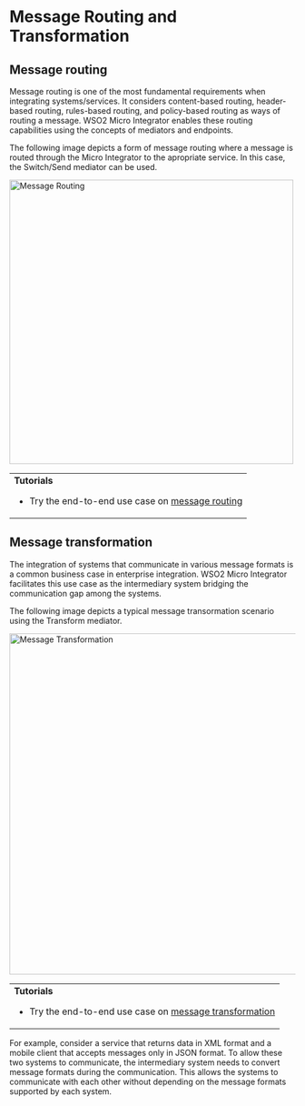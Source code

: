 # Message Routing and Transformation

## Message routing

Message routing is one of the most fundamental requirements when integrating systems/services. It considers content-based routing, header-based routing, rules-based routing, and policy-based routing as ways of routing a message. WSO2 Micro Integrator enables these routing capabilities using the concepts of mediators and endpoints.

The following image depicts a form of message routing where a message is routed through the Micro Integrator to the apropriate service. In this case, the Switch/Send mediator can be used.

<img src="{{base_path}}/assets/img/integrate/use-cases-overview/message-routing.png" title="Message Routing" width="500" alt="Message Routing"/>

<!--
![message routing]({{base_path}}/assets/img/integrate/use-cases-overview/message-routing-new.png)
-->

<table>
	<tr>
		<td>
			<b>Tutorials</b></br>
			<ul>
				<li>
					Try the end-to-end use case on <a href="../../../use-cases/tutorials/routing-requests-based-on-message-content">message routing</a>
				</li>
			</ul>
		</td>
		<!--
		<td>
			<b>Examples</b>
			<ul>
				<li>
					<a href="../../../use-cases/examples/message-routing/header-based-routing">Routing based on message header</a>
				</li>
				<li>
					<a href="../../../use-cases/examples/message-routing/payload-based-routing">Routing based on message payload</a>
				</li>
				<li>
					<a href="../../../use-cases/examples/message-routing/split-and-aggregate-responses">Splitting and aggregating response messages</a>
				</li>
			</ul>
		</td>
	-->
	</tr>
</table>

## Message transformation

The integration of systems that communicate in various message formats is a common business case in enterprise integration. WSO2 Micro Integrator facilitates this use case as the intermediary system bridging the communication gap among the systems.

The following image depicts a typical message transormation scenario using the Transform mediator. 

<img src="{{base_path}}/assets/img/integrate/use-cases-overview/message-transformation.png" title="Message Transformation" width="600" alt="Message Transformation"/>

<!--
![message transformation]({{base_path}}/assets/img/integrate/use-cases-overview/message-transformation-new.png) 
-->
<table>
	<tr>
		<td>
			<b>Tutorials</b></br>
			<ul>
				<li>
					Try the end-to-end use case on <a href="../../../use-cases/tutorials/transforming-message-content">message transformation</a>
				</li>
			</ul>
		</td>
		<!--
		<td>
			<b>Examples</b>
			<ul>
				<li>
					<a href="../../../use-cases/examples/message-transformations/soap-to-json-conversion">Converting SOAP Messages to JSON</a>
				</li>
				<li>
					<a href="../../../use-cases/examples/message-transformations/pox-to-json-conversion">Converting POX Messages to JSON</a>
				</li>
				<li>
					<a href="../../../use-cases/examples/message-transformations/json-to-soap-conversion">Converting JSON Messages to SOAP</a>
				</li>
				<li>
					<a href="../../../use-cases/examples/message-transformations/csv-to-other-formats-conversion">Converting CSV Messages to Other Formats</a>
				</li>
				<li>
					<a href="../../../use-cases/examples/message-transformations/csv-conversion">Converting to CSV Message Formats</a>
				</li>
			</ul>
		</td>
	-->
	</tr>
</table>

For example, consider a service that returns data in XML format and a mobile client that accepts messages only in JSON format. To allow these two systems to communicate, the intermediary system needs to convert message formats during the communication. This allows the systems to communicate with each other without depending on the message formats supported by each system.
